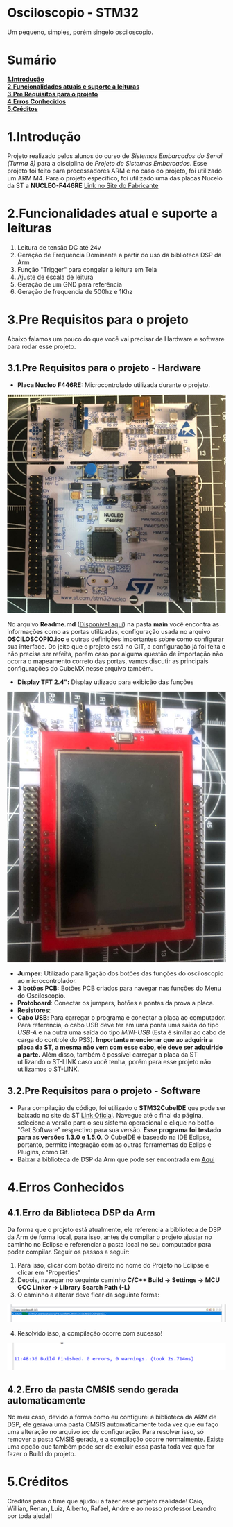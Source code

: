 # Osciloscopio - STM32

Um pequeno, simples, porém singelo osciloscopio.

# Sumário
**[1.Introdução](#Intro)**<br>
**[2.Funcionalidades atuais e suporte a leituras](#Features)**<br>
**[3.Pre Requisitos para o projeto](#PreReqs)**<br>
**[4.Erros Conhecidos](#KnownErrors)**<br>
**[5.Créditos](#Credits)**<br>

# 1.Introdução <a name="Intro"></a>

Projeto realizado pelos alunos do curso de *Sistemas Embarcados do Senai (Turma 8)* para a disciplina de *Projeto de Sistemas Embarcados*. Esse projeto foi feito para processadores ARM e no caso do projeto, foi utilizado um ARM M4. Para o projeto específico, foi utilizado uma das placas Nucelo da ST a **NUCLEO-F446RE** [Link no Site do Fabricante](https://www.st.com/en/evaluation-tools/nucleo-f446re.html)

# 2.Funcionalidades atual e suporte a leituras <a name="Features"></a>

1. Leitura de tensão DC até 24v
2. Geração de Frequencia Dominante a partir do uso da biblioteca DSP da Arm
3. Função "Trigger" para congelar a leitura em Tela
4. Ajuste de escala de leitura
5. Geração de um GND para referência
6. Geração de frequencia de 500hz e 1Khz

# 3.Pre Requisitos para o projeto <a name="PreReqs"></a>

Abaixo falamos um pouco do que você vai precisar de Hardware e software para rodar esse projeto.

## 3.1.Pre Requisitos para o projeto - Hardware

- **Placa Nucleo F446RE:** Microcontrolado utilizada durante o projeto. 

![Placa Nucleo F446RE](Imagens/FotoNucleoF446RE.jpeg)

No arquivo **Readme.md** ([Disponível aqui](https://github.com/caiotmello/Osciloscopio/tree/master/Core/Src)) na pasta **main** você encontra as informações como as portas utilizadas, configuração usada no arquivo **OSCILOSCOPIO.ioc** e outras definições importantes sobre como configurar sua interface. Do jeito que o projeto está no GIT, a configuração já foi feita e não precisa ser refeita, porém caso por alguma questão de importação não ocorra o mapeamento correto das portas, vamos discutir as principais configurações do CubeMX nesse arquivo também. 

- **Display TFT 2.4":** Display utlizado para exibição das funções

![Display TFT 2.4"](Imagens/NucleocomDisplayMontado.jpeg)

- **Jumper:** Utilizado para ligação dos botões das funções do osciloscopio ao microcontrolador.
- **3 botões PCB:** Botões PCB criados para navegar nas funções do Menu do Osciloscopio.
- **Protoboard**: Conectar os jumpers, botões e pontas da prova a placa.
- **Resistores**: 
- **Cabo USB**: Para carregar o programa e conectar a placa ao computador. Para referencia, o cabo USB deve ter em uma ponta uma saída do tipo *USB-A* e na outra uma saída do tipo *MINI-USB* (Esta é similar ao cabo de carga do controle do PS3). **Importante mencionar que ao adquirir a placa da ST, a mesma não vem com esse cabo, ele deve ser adquirido a parte.** Além disso, também é possível carregar a placa da ST utilizando o ST-LINK caso você tenha, porém para esse projeto não utilizamos o ST-LINK.

## 3.2.Pre Requisitos para o projeto - Software

- Para compilação de código, foi utilizado o **STM32CubeIDE** que pode ser baixado no site da ST [Link Oficial](https://www.st.com/en/development-tools/stm32cubeide.html#overview). Navegue até o final da página, selecione a versão para o seu sistema operacional e clique no botão "Get Software" respectivo para sua versão. **Esse programa foi testado para as versões 1.3.0 e 1.5.0**. O CubeIDE é baseado na IDE Eclipse, portanto, permite integração com as outras ferramentas do Eclips e Plugins, como Git.
- Baixar a biblioteca de DSP da Arm que pode ser encontrada em [Aqui](https://www.keil.com/pack/doc/CMSIS/DSP/html/index.html) 

# 4.Erros Conhecidos <a name="KnownErrors"></a>

## 4.1.Erro da Biblioteca DSP da Arm

Da forma que o projeto está atualmente, ele referencia a biblioteca de DSP da Arm de forma local, para isso, antes de compilar o projeto ajustar no caminho no Eclipse e referenciar a pasta local no seu computador para poder compilar. Seguir os passos a seguir:

1. Para isso, clicar com botão direito no nome do Projeto no Eclipse e clicar em "Properties"
2. Depois, navegar no seguinte caminho **C/C++ Build -> Settings -> MCU GCC Linker -> Library Search Path (-L)**
3. O caminho a alterar deve ficar da seguinte forma: 

![Exemplo de Alteração do Caminho da Biblioteca DSP](Imagens/LibMathArm.jpeg)

4. Resolvido isso, a compilação ocorre com sucesso!

![Compilação com sucesso](Imagens/CompilaçãocomSucesso.jpeg)

## 4.2.Erro da pasta CMSIS sendo gerada automaticamente

No meu caso, devido a forma como eu configurei a biblioteca da ARM de DSP, ele gerava uma pasta CMSIS automaticamente toda vez que eu faço uma alteração no arquivo *ioc* de configuração. Para resolver isso, só remover a pasta CMSIS gerada, e a compilação ocorre normalmente. Existe uma opção que também pode ser de excluir essa pasta toda vez que for fazer o Build do projeto.

# 5.Créditos <a name="Credits"></a>

Creditos para o time que ajudou a fazer esse projeto realidade! Caio, Willian, Renan, Luiz, Alberto, Rafael, Andre e ao nosso professor Leandro por toda ajuda!!
